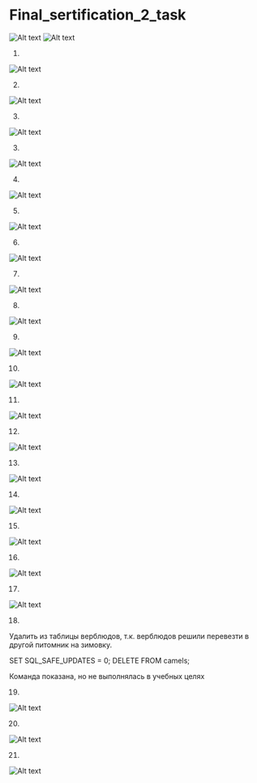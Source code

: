 # Final_sertification_2_task


![Alt text](image-01.png)
![Alt text](image-02.png)

1. 
![Alt text](image-1.png)

2. 
![Alt text](image-2.png)

3. 
![Alt text](image-30.png)

3. 
![Alt text](image-3.png)

4. 
![Alt text](image-4.png)

5. 
![Alt text](image-5.png)

6. 
![Alt text](image-6.png)

7. 
![Alt text](image-7.png)

8. 
![Alt text](image-8.png)

9. 
![Alt text](image-9.png)

10. 
![Alt text](image-10.png)

11. 
![Alt text](image-11.png)

12. 
![Alt text](image-12.png)

13. 
![Alt text](image-13.png)

14. 
![Alt text](image-14.png)

15. 
![Alt text](image-15.png)

16. 
![Alt text](image-16.png)

17. 
![Alt text](image-17.png)

18. 
Удалить из таблицы верблюдов, т.к. верблюдов решили перевезти в другой питомник на зимовку. 

SET SQL_SAFE_UPDATES = 0;
DELETE FROM camels;

Команда показана, но не выполнялась в учебных целях

19. 
![Alt text](image-19.png)

20. 
![Alt text](image-20.png)

21. 
![Alt text](image-21.png)